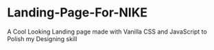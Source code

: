 # Landing-Page-For-NIKE
A Cool Looking Landing page made with Vanilla CSS and JavaScript to Polish my Designing skill
